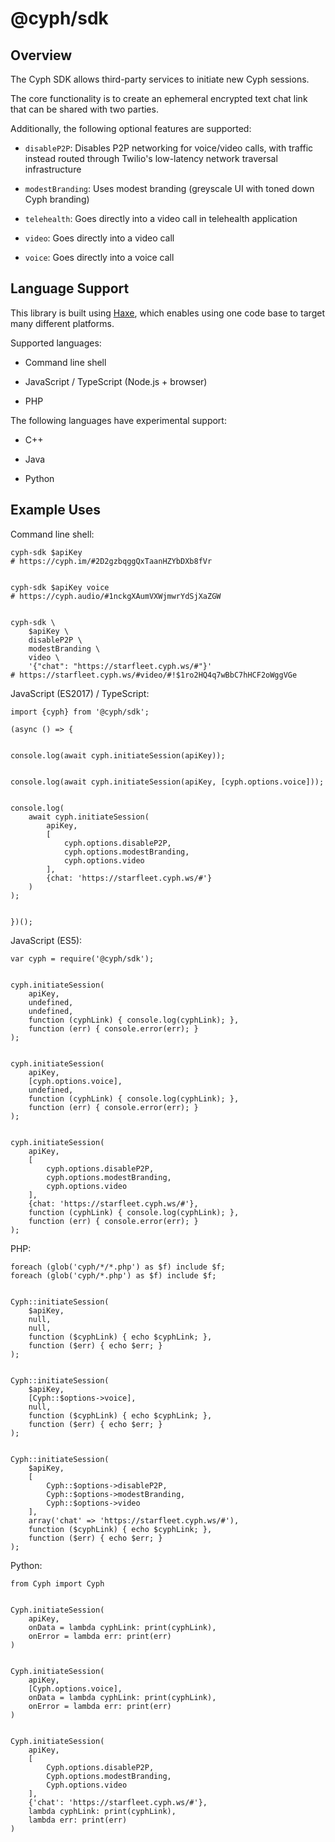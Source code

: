 # @cyph/sdk

## Overview

The Cyph SDK allows third-party services to initiate new Cyph sessions.

The core functionality is to create an ephemeral encrypted text chat link that can be
shared with two parties.

Additionally, the following optional features are supported:

* `disableP2P`: Disables P2P networking for voice/video calls, with traffic instead
routed through Twilio's low-latency network traversal infrastructure

* `modestBranding`: Uses modest branding (greyscale UI with toned down Cyph branding)

* `telehealth`: Goes directly into a video call in telehealth application

* `video`: Goes directly into a video call

* `voice`: Goes directly into a voice call

## Language Support

This library is built using [Haxe](https://en.wikipedia.org/wiki/Haxe),
which enables using one code base to target many different platforms.

Supported languages:

* Command line shell

* JavaScript / TypeScript (Node.js + browser)

* PHP

The following languages have experimental support:

* C++

* Java

* Python

## Example Uses

Command line shell:

	cyph-sdk $apiKey
	# https://cyph.im/#2D2gzbqggQxTaanHZYbDXb8fVr


	cyph-sdk $apiKey voice
	# https://cyph.audio/#1nckgXAumVXWjmwrYdSjXaZGW


	cyph-sdk \
		$apiKey \
		disableP2P \
		modestBranding \
		video \
		'{"chat": "https://starfleet.cyph.ws/#"}'
	# https://starfleet.cyph.ws/#video/#!$1ro2HQ4q7wBbC7hHCF2oWggVGe

JavaScript (ES2017) / TypeScript:

	import {cyph} from '@cyph/sdk';

	(async () => {


	console.log(await cyph.initiateSession(apiKey));


	console.log(await cyph.initiateSession(apiKey, [cyph.options.voice]));


	console.log(
		await cyph.initiateSession(
			apiKey,
			[
				cyph.options.disableP2P,
				cyph.options.modestBranding,
				cyph.options.video
			],
			{chat: 'https://starfleet.cyph.ws/#'}
		)
	);


	})();

JavaScript (ES5):

	var cyph = require('@cyph/sdk');


	cyph.initiateSession(
		apiKey,
		undefined,
		undefined,
		function (cyphLink) { console.log(cyphLink); },
		function (err) { console.error(err); }
	);


	cyph.initiateSession(
		apiKey,
		[cyph.options.voice],
		undefined,
		function (cyphLink) { console.log(cyphLink); },
		function (err) { console.error(err); }
	);


	cyph.initiateSession(
		apiKey,
		[
			cyph.options.disableP2P,
			cyph.options.modestBranding,
			cyph.options.video
		],
		{chat: 'https://starfleet.cyph.ws/#'},
		function (cyphLink) { console.log(cyphLink); },
		function (err) { console.error(err); }
	);

PHP:

	foreach (glob('cyph/*/*.php') as $f) include $f;
	foreach (glob('cyph/*.php') as $f) include $f;


	Cyph::initiateSession(
		$apiKey,
		null,
		null,
		function ($cyphLink) { echo $cyphLink; },
		function ($err) { echo $err; }
	);


	Cyph::initiateSession(
		$apiKey,
		[Cyph::$options->voice],
		null,
		function ($cyphLink) { echo $cyphLink; },
		function ($err) { echo $err; }
	);


	Cyph::initiateSession(
		$apiKey,
		[
			Cyph::$options->disableP2P,
			Cyph::$options->modestBranding,
			Cyph::$options->video
		],
		array('chat' => 'https://starfleet.cyph.ws/#'),
		function ($cyphLink) { echo $cyphLink; },
		function ($err) { echo $err; }
	);

Python:

	from Cyph import Cyph


	Cyph.initiateSession(
		apiKey,
		onData = lambda cyphLink: print(cyphLink),
		onError = lambda err: print(err)
	)


	Cyph.initiateSession(
		apiKey,
		[Cyph.options.voice],
		onData = lambda cyphLink: print(cyphLink),
		onError = lambda err: print(err)
	)


	Cyph.initiateSession(
		apiKey,
		[
			Cyph.options.disableP2P,
			Cyph.options.modestBranding,
			Cyph.options.video
		],
		{'chat': 'https://starfleet.cyph.ws/#'},
		lambda cyphLink: print(cyphLink),
		lambda err: print(err)
	)
